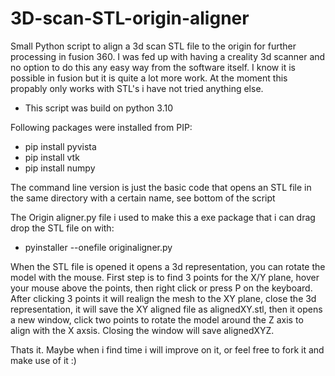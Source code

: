 # 3D-scan-STL-origin-aligner
Small Python script to align a 3d scan STL file to the origin for further processing in fusion 360. 
I was fed up with having a creality 3d scanner and no option to do this any easy way from the software itself. I know it is possible in fusion but it is quite a lot more work.
At the moment this propably only works with STL's i have not tried anything else.

- This script was build on python 3.10

Following packages were installed from PIP:
- pip install pyvista
- pip install vtk
- pip install numpy


The command line version is just the basic code that opens an STL file in the same directory with a certain name, see bottom of the script

The Origin aligner.py file i used to make this a exe package that i can drag drop the STL file on with:
- pyinstaller --onefile originaligner.py


When the STL file is opened it opens a 3d representation, you can rotate the model with the mouse. 
First step is to find 3 points for the X/Y plane, hover your mouse above the points, then right click or press P on the keyboard. 
After clicking 3 points it will realign the mesh to the XY plane, close the 3d representation, it will save the XY aligned file as alignedXY.stl, then it opens a new window, click two points to rotate the model around the Z axis to align with the X axsis. 
Closing the window will save alignedXYZ. 

Thats it. Maybe when i find time i will improve on it, or feel free to fork it and make use of it :) 
